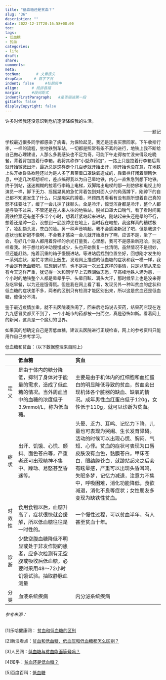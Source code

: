 ```yaml
---
title: "低血糖还是贫血？"
slug: "36"
description: ""
date: 2022-12-17T20:16:58+08:00
toc: 
tags: 
- 低血糖
- 贫血
categories:
- life
draft: 
share:
comments:
meta: 
tocNum:       # 文章表头
dropCap:     # 首字下沉
indent: false     #标题居中
align:      # 段排首缩
margin:     #段间距式
indentFirstParagraph:   #是否缩进第一段
gitinfo: false
displayCopyright: false
---
```


许多时候我还没意识到危机逐渐降临我的生活。

<p align="right">——题记</p>

学校最近很多同学都感染了病毒，为保险起见，我还是连夜买票回家。下午收拾行李，一样的流程，坐地铁到车站，一切都是照常有条不紊的进行，地铁上我不断给自己做心理建设，人那么多我感染也不足为奇。可能下午走得匆忙没来得及吃晚餐，背着背包提着行李箱，我将其称作“小型炸药包”，一路上只是拉着行李箱后背就开始微微出汗，最近总是这样走个几百步就开始出汗，刚开始也没在意，在地铁上头开始昏昏欲睡还以为是人多了且带着口罩缺氧造成的，靠着栏杆闭着眼睛休息，中途几次都想呕吐，差点搞得我以为自己晕地铁，内心一直焦急到想下地铁。终于到站，迷迷糊糊的拉着行李箱上电梯，双脚踏出电梯的那一刻仿佛和电视上的演员一样，脚下无力、摇摇晃晃的急忙背着包到对面人少的角落蹲下，刚蹲下的自己都不知道发生了什么，只是痴呆的蹲着，环顾四周看看有没有厕所想着自己真的憋不住要吐了，缓了一会儿抹了抹额头，全是冷汗，惊觉浑身都是冷汗，整个人都是呼吸不过来，不管还是在人来人往的地铁站，脱掉口罩大口喘气，看了看时间离高铁检票还有差不多半个小时，想着赶紧站起来进站，刚站起来头还是晕的不行，想着还是蹲一会，没想到一屁股蹲坐在地上，当时我在暗想，我这样真的糟糕极了，凌乱额头发，苍白的脸。另一种声音响起，我不会感染新冠了吧，但是我这个症状也和新冠不像啊，不会我才感染一会儿就开始发作了啊，应该不是，坐了一会，有好几个路人都用着异样的余光打量我，心里想，我可不是感染新冠哈，别这样看我。终于想吐的冲动慢慢减少，头也开始恢复一丝清明，虽然情况不是很妙，但还能赶路，拖着沉重的箱子慢慢进站，等进站后找到位置坐好，回想刚才发生的一系列症状，紧忙寻求网上医生，发现网上描述的低血糖的症状和我一模一样，我不会是有低血糖吧，联想到以前，也不是第一次发生这样的事情，只是以前从来没有今天这样严重，犹记得一次和同学早上去西湖做志愿，早高峰地铁人满为患，一个小时的地铁整个人都是晕晕乎乎、头晕目眩、满头大汗，那时候早上也是没来得及吃早餐，以为还是饿得慌。但是我在网上看了看，发现另外一种叫贫血的症状和低血糖的症状差不多，两者的区别只有检测才能区别出来，所以这是贫血还是低血糖，傻傻分不清。

鉴于最近疫情加重，就不去医院凑热闹了，回来后老妈说去买药，结果药店现在连九九感冒灵都买不到了，一个小城市的药都被一扫而空，真是恐怖如斯。看着网上的新闻，这真是一个魔幻的世界。

如果真的想确定自己是否低血糖，建议去医院进行正规检查，网上的参考资料只能用作自己参考学习。

低血糖和贫血：（以下数据整理来自网上）

|        | 低血糖                                                       | 贫血                                                         |
| ------ | :----------------------------------------------------------- | :----------------------------------------------------------- |
| 定义   | 是由于体内的糖分降低，抑制了身体对于能量的需求，造成了低血糖的情况。当外周血当中的血糖的浓度低于3.9mmol/L，称为低血糖。 | 主要是由于机体内的红细胞和血红蛋白的明显降低导致的贫血，贫血会出现机体各个脏器的缺血、缺氧的情况。成年男性血红蛋白低于120g，女性低于110g，就可以诊断为贫血。 |
| 症状   | 出汗、饥饿、心慌、颤抖、面色苍白等，严重者还可出现精神不集中、躁动、易怒甚至昏迷等。 | 头晕、乏力、耳鸣、记忆力下降，儿童也可表现为哭闹、生长发育障碍。活动的时候可以出现心慌、胸闷、气短、心悸。贫血的症状可表现为口唇皮肤没有血色，黏膜苍白，甲床苍白，眼结膜苍白，就蹲站起来之后会有眩晕感，严重可以出现头昏耳鸣，失眠多梦，记忆力减退，注意力不集中，呼吸困难，消化功能降低，食欲减退，消化不良等症状；女性朋友多变现为缺铁性贫血。 |
| 时效性 | 食用食物以后，血糖升高了，症状很快就会缓解，所以低血糖往往是一时性的。 | 一个慢性过程，可以贫血半年，有人甚至贫血十年。               |
| 诊断   | 少数空腹血糖降低不明显或处于非发作期的患者，应多次检测有无空腹或吸收后低血糖，必要时采用48～72小时饥饿试验。抽取静脉血测量 |                                                              |
| 分类   | 血液系统疾病                                                 | 内分泌系统疾病                                               |

 

###### 参考来源：

[1]乐哈健康网： [贫血和低血糖的区别](https://www.leha.com/health/31499)

[2]新浪看点：[贫血和低血糖、低血压和低血糖都怎么区别？](http://k.sina.com.cn/article_2362005445_8cc957c501900i2m0.html?from=sports&subch=osport)

[3]人民网：[低血糖与贫血能画等号吗？](http://health.people.cn/n/2015/0526/c14739-27059428.html)

[4]知乎：[贫血还是低血糖？](https://zhuanlan.zhihu.com/p/33426869)

[5]百度百科：[低血糖](https://baike.baidu.com/item/%E4%BD%8E%E8%A1%80%E7%B3%96/2721378)
